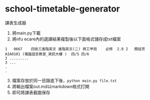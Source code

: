 # school-timetable-generator
課表生成器

1. 將main.py下載
2. 將nfu ecare內的選課結果複製後以下面格式儲存成txt檔案
```順序	當期課號	修課班級	科目名稱	選別	學分	時數	授課老師	教室	上課星期/節次(*表衝堂) <br>
1	0667	四技三進階英文	進階英文(二) 資工甲班	必修	2.0	2	顏廷芳	AIA0101 (電腦語言教室_資訊大樓 )	四/5 四/6
2 .........
3 ...
.
.
```
3. 檔案存放於同一目錄底下後，`python main.py file.txt`
4. 將輸出檔案out.md以markdown格式打開
5. 即可將課表截圖保存
